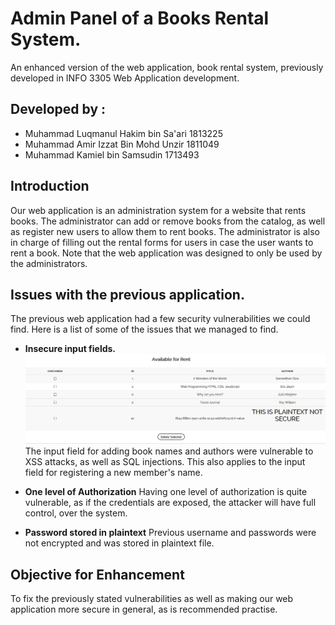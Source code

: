 # Admin Panel of a Books Rental System.
An enhanced version of the web application, book rental system, previously developed in INFO 3305 Web Application development.

## Developed by :
  - Muhammad Luqmanul Hakim bin Sa'ari          1813225                   
  - Muhammad Amir Izzat Bin Mohd Unzir          1811049
  - Muhammad Kamiel bin Samsudin                1713493
  
  
## Introduction

Our web application is an administration system for a website that rents books. The administrator can add or remove books from the 
catalog, as well as register new users to allow them to rent books. The administrator is also in charge of filling out the rental forms for users in case the user wants to rent a book.
Note that the web application was designed to only be used by the administrators.
## Issues with the previous application.

The previous web application had a few security vulnerabilities we could find. Here is a list of some of the issues that we managed to find.

* **Insecure input fields.**
<img src=https://raw.githubusercontent.com/kmil31/bookrentalsystem-secure/master/readme_images/xss_name.png
     />
The input field for adding book names and authors were vulnerable to XSS attacks, as well as SQL injections. This also applies to the input field for registering a new member's name.


*  **One level of Authorization**
Having one level of authorization is quite vulnerable, as if the credentials are exposed, the attacker will have full control, over the  system.

* **Password stored in plaintext**
Previous username and passwords were not encrypted and was stored in plaintext file.

## Objective for Enhancement

To fix the previously stated vulnerabilities as well as making our web application more secure in general, as is recommended practise.
